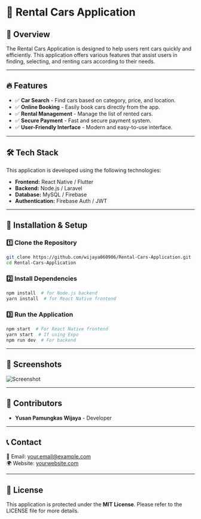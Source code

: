 # 🚗 Rental Cars Application

## 📌 Overview
The Rental Cars Application is designed to help users rent cars quickly and efficiently. This application offers various features that assist users in finding, selecting, and renting cars according to their needs.

---

## 🔥 Features
- ✅ **Car Search** - Find cars based on category, price, and location.
- ✅ **Online Booking** - Easily book cars directly from the app.
- ✅ **Rental Management** - Manage the list of rented cars.
- ✅ **Secure Payment** - Fast and secure payment system.
- ✅ **User-Friendly Interface** - Modern and easy-to-use interface.

---

## 🛠️ Tech Stack
This application is developed using the following technologies:
- **Frontend:** React Native / Flutter
- **Backend:** Node.js / Laravel
- **Database:** MySQL / Firebase
- **Authentication:** Firebase Auth / JWT

---

## 🚀 Installation & Setup
### 1️⃣ Clone the Repository
```bash
git clone https://github.com/wijaya060906/Rental-Cars-Application.git
cd Rental-Cars-Application
```

### 2️⃣ Install Dependencies
```bash
npm install  # for Node.js backend
yarn install  # for React Native frontend
```

### 3️⃣ Run the Application
```bash
npm start  # For React Native frontend
yarn start  # If using Expo
npm run dev  # For backend
```

---

## 📸 Screenshots
![Screenshot]([https://i.imgur.com/example.png](https://imgur.com/a/own2144))

---

## 👥 Contributors
- **Yusan Pamungkas Wijaya** - Developer

---

## 📞 Contact
📧 Email: your.email@example.com  
🌍 Website: [yourwebsite.com](https://yourwebsite.com)

---

## 📜 License
This application is protected under the **MIT License**. Please refer to the LICENSE file for more details.

